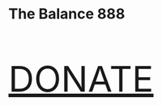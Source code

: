 # The Balance 888

<p style="font-size:5em;"><a href="https://thechesedfund.com/888/888-savinglives">DONATE</a></p>
